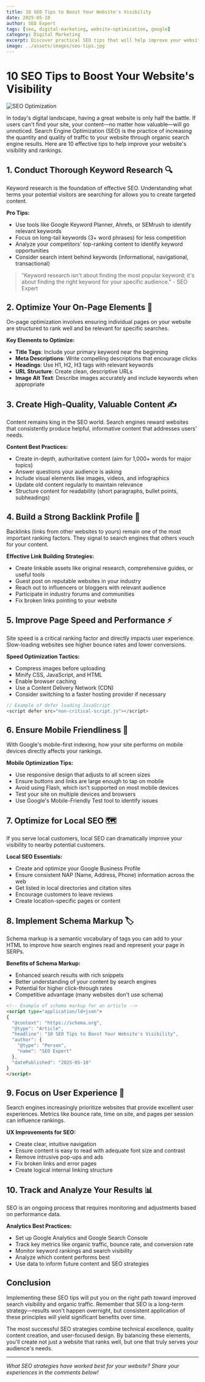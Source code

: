 ```yaml
---
title: 10 SEO Tips to Boost Your Website's Visibility
date: 2025-05-10
author: SEO Expert
tags: [seo, digital-marketing, website-optimization, google]
category: Digital Marketing
excerpt: Discover practical SEO tips that will help improve your website's search engine rankings and drive more organic traffic.
image: ../assets/images/seo-tips.jpg
---
```


# 10 SEO Tips to Boost Your Website's Visibility

![SEO Optimization](../assets/images/seo-tips.jpg)

In today's digital landscape, having a great website is only half the battle. If users can't find your site, your content—no matter how valuable—will go unnoticed. Search Engine Optimization (SEO) is the practice of increasing the quantity and quality of traffic to your website through organic search engine results. Here are 10 effective tips to help improve your website's visibility and rankings.

## 1. Conduct Thorough Keyword Research 🔍

Keyword research is the foundation of effective SEO. Understanding what terms your potential visitors are searching for allows you to create targeted content.

**Pro Tips:**
- Use tools like Google Keyword Planner, Ahrefs, or SEMrush to identify relevant keywords
- Focus on long-tail keywords (3+ word phrases) for less competition
- Analyze your competitors' top-ranking content to identify keyword opportunities
- Consider search intent behind keywords (informational, navigational, transactional)

> "Keyword research isn't about finding the most popular keyword; it's about finding the right keyword for your specific audience." - SEO Expert

## 2. Optimize Your On-Page Elements 📄

On-page optimization involves ensuring individual pages on your website are structured to rank well and be relevant for specific searches.

**Key Elements to Optimize:**
- **Title Tags**: Include your primary keyword near the beginning
- **Meta Descriptions**: Write compelling descriptions that encourage clicks
- **Headings**: Use H1, H2, H3 tags with relevant keywords
- **URL Structure**: Create clean, descriptive URLs
- **Image Alt Text**: Describe images accurately and include keywords when appropriate

## 3. Create High-Quality, Valuable Content ✍️

Content remains king in the SEO world. Search engines reward websites that consistently produce helpful, informative content that addresses users' needs.

**Content Best Practices:**
- Create in-depth, authoritative content (aim for 1,000+ words for major topics)
- Answer questions your audience is asking
- Include visual elements like images, videos, and infographics
- Update old content regularly to maintain relevance
- Structure content for readability (short paragraphs, bullet points, subheadings)

## 4. Build a Strong Backlink Profile 🔗

Backlinks (links from other websites to yours) remain one of the most important ranking factors. They signal to search engines that others vouch for your content.

**Effective Link Building Strategies:**
- Create linkable assets like original research, comprehensive guides, or useful tools
- Guest post on reputable websites in your industry
- Reach out to influencers or bloggers with relevant audience
- Participate in industry forums and communities
- Fix broken links pointing to your website

## 5. Improve Page Speed and Performance ⚡

Site speed is a critical ranking factor and directly impacts user experience. Slow-loading websites see higher bounce rates and lower conversions.

**Speed Optimization Tactics:**
- Compress images before uploading
- Minify CSS, JavaScript, and HTML
- Enable browser caching
- Use a Content Delivery Network (CDN)
- Consider switching to a faster hosting provider if necessary

```javascript
// Example of defer loading JavaScript
<script defer src="non-critical-script.js"></script>
```

## 6. Ensure Mobile Friendliness 📱

With Google's mobile-first indexing, how your site performs on mobile devices directly affects your rankings.

**Mobile Optimization Tips:**
- Use responsive design that adjusts to all screen sizes
- Ensure buttons and links are large enough to tap on mobile
- Avoid using Flash, which isn't supported on most mobile devices
- Test your site on multiple devices and browsers
- Use Google's Mobile-Friendly Test tool to identify issues

## 7. Optimize for Local SEO 🗺️

If you serve local customers, local SEO can dramatically improve your visibility to nearby potential customers.

**Local SEO Essentials:**
- Create and optimize your Google Business Profile
- Ensure consistent NAP (Name, Address, Phone) information across the web
- Get listed in local directories and citation sites
- Encourage customers to leave reviews
- Create location-specific pages or content

## 8. Implement Schema Markup 🏷️

Schema markup is a semantic vocabulary of tags you can add to your HTML to improve how search engines read and represent your page in SERPs.

**Benefits of Schema Markup:**
- Enhanced search results with rich snippets
- Better understanding of your content by search engines
- Potential for higher click-through rates
- Competitive advantage (many websites don't use schema)

```html
<!-- Example of schema markup for an article -->
<script type="application/ld+json">
{
  "@context": "https://schema.org",
  "@type": "Article",
  "headline": "10 SEO Tips to Boost Your Website's Visibility",
  "author": {
    "@type": "Person",
    "name": "SEO Expert"
  },
  "datePublished": "2025-05-10"
}
</script>
```

## 9. Focus on User Experience 👥

Search engines increasingly prioritize websites that provide excellent user experiences. Metrics like bounce rate, time on site, and pages per session can influence rankings.

**UX Improvements for SEO:**
- Create clear, intuitive navigation
- Ensure content is easy to read with adequate font size and contrast
- Remove intrusive pop-ups and ads
- Fix broken links and error pages
- Create logical internal linking structure

## 10. Track and Analyze Your Results 📊

SEO is an ongoing process that requires monitoring and adjustments based on performance data.

**Analytics Best Practices:**
- Set up Google Analytics and Google Search Console
- Track key metrics like organic traffic, bounce rate, and conversion rate
- Monitor keyword rankings and search visibility
- Analyze which content performs best
- Use data to inform future content and SEO strategies

## Conclusion

Implementing these SEO tips will put you on the right path toward improved search visibility and organic traffic. Remember that SEO is a long-term strategy—results won't happen overnight, but consistent application of these principles will yield significant benefits over time.

The most successful SEO strategies combine technical excellence, quality content creation, and user-focused design. By balancing these elements, you'll create not just a website that ranks well, but one that truly serves your audience's needs.

---

*What SEO strategies have worked best for your website? Share your experiences in the comments below!*
